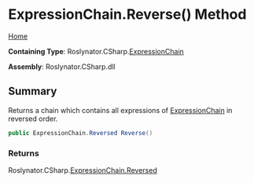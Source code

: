 <a name="_top"></a>

# ExpressionChain\.Reverse\(\) Method

[Home](../../../../README.md#_top)

**Containing Type**: Roslynator\.CSharp\.[ExpressionChain](../README.md#_top)

**Assembly**: Roslynator\.CSharp\.dll

## Summary

Returns a chain which contains all expressions of [ExpressionChain](../README.md#_top) in reversed order\.

```csharp
public ExpressionChain.Reversed Reverse()
```

### Returns

Roslynator\.CSharp\.[ExpressionChain.Reversed](../Reversed/README.md#_top)


